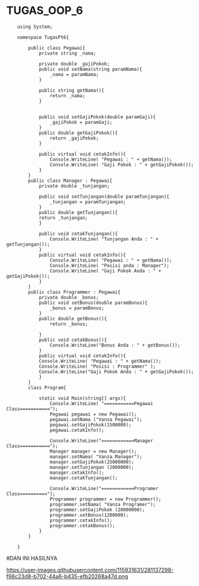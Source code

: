 # TUGAS_OOP_6

        using System;
        
        namespace TugasPt6{
        
            public class Pegawai{
                private string _nama;
        
                private double _gajiPokok;
                public void setNama(string paramNama){
                    _nama = paramNama;
                }
        
                public string getNama(){
                    return _nama;
                }
        
        
                public void setGajiPokok(double paramGaji){
                    _gajiPokok = paramGaji;
                }
                public double getGajiPokok(){
                    return _gajiPokok;
                }
        
                public virtual void cetakInfo(){
                    Console.WriteLine( "Pegawai : " + getNama());
                    Console.WriteLine( "Gaji Pokok : " + getGajiPokok());
                }
            }
            public class Manager : Pegawai{
                private double _tunjangan;
        
                public void setTunjangan(double paramTunjangan){
                    _tunjangan = paramTunjangan;
                }
                public double getTunjangan(){
                return _tunjangan;
                }
        
                public void cetakTunjangan(){
                    Console.WriteLine( "Tunjangan Anda : " + getTunjangan());
                }
                public virtual void cetakInfo(){
                    Console.WriteLine( "Pegawai : " + getNama());
                    Console.WriteLine( "Posisi anda : Manager");
                    Console.WriteLine( "Gaji Pokok Anda : " +  getGajiPokok());
                }
            }   
            public class Programmer : Pegawai{
                private double _bonus;
                public void setBonus(double paramBonus){
                    _bonus = paramBonus;
                }
                public double getBonus(){
                    return _bonus;
        
                }
                public void cetakBonus(){
                    Console.WriteLine("Bonus Anda : " + getBonus());
                }
                public virtual void cetakInfo(){
                Console.WriteLine( "Pegawai : " + getNama());
                Console.WriteLine( "Posisi : Programmer" );
                Console.WriteLine("Gaji Pokok Anda : " + getGajiPokok());
                }
            }
            class Program{
        
                static void Main(string[] args){
                    Console.WriteLine( "===========Pegawai Class===========");
                    Pegawai pegawai = new Pegawai();
                    pegawai.setNama ("Vanza Pegawai");
                    pegawai.setGajiPokok(1500000);
                    pegawai.cetakInfo();
        
                    Console.WriteLine("============Manager Class===========");
                    Manager manager = new Manager();
                    manager.setNama( "Vanza Manager");
                    manager.setGajiPokok(25000000);
                    manager.setTunjangan (2000000);
                    manager.cetakInfo();
                    manager.cetakTunjangan();
        
                    Console.WriteLine("============Programer Class==========");
                    Programmer programmer = new Programmer();
                    programmer.setNama( "Vanza Programer");
                    programmer.setGajiPokok (20000000);
                    programmer.setBonus(1200000);
                    programmer.cetakInfo();
                    programmer.cetakBonus();
                }
            }
        
        }


#DAN INI HASILNYA
       
   
https://user-images.githubusercontent.com/115931631/281137298-f98c23d8-b702-44a6-b435-efb20268a47d.png
